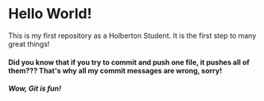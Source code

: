 # Hello World!

This is my first repository as a Holberton Student. It is the first step to many great things!

#### Did you know that if you try to commit and push one file, it pushes all of them??? That's why all my commit messages are wrong, sorry! ####

##### Wow, Git is fun! #####

